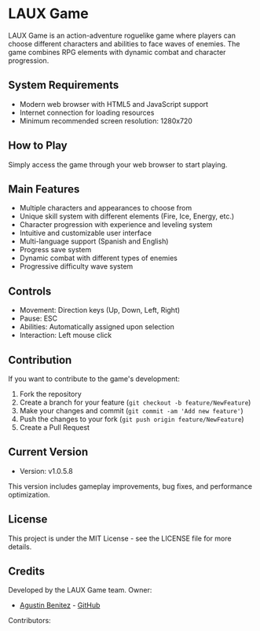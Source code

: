 # LAUX Game

LAUX Game is an action-adventure roguelike game where players can choose different characters and abilities to face waves of enemies. The game combines RPG elements with dynamic combat and character progression.

## System Requirements

- Modern web browser with HTML5 and JavaScript support
- Internet connection for loading resources
- Minimum recommended screen resolution: 1280x720

## How to Play

Simply access the game through your web browser to start playing.

## Main Features

- Multiple characters and appearances to choose from
- Unique skill system with different elements (Fire, Ice, Energy, etc.)
- Character progression with experience and leveling system
- Intuitive and customizable user interface
- Multi-language support (Spanish and English)
- Progress save system
- Dynamic combat with different types of enemies
- Progressive difficulty wave system

## Controls

- Movement: Direction keys (Up, Down, Left, Right)
- Pause: ESC
- Abilities: Automatically assigned upon selection
- Interaction: Left mouse click

## Contribution

If you want to contribute to the game's development:

1. Fork the repository
2. Create a branch for your feature (`git checkout -b feature/NewFeature`)
3. Make your changes and commit (`git commit -am 'Add new feature'`)
4. Push the changes to your fork (`git push origin feature/NewFeature`)
5. Create a Pull Request

## Current Version

- Version: v1.0.5.8

This version includes gameplay improvements, bug fixes, and performance optimization.

## License

This project is under the MIT License - see the LICENSE file for more details.

## Credits

Developed by the LAUX Game team.
Owner:
- [Agustin Benitez](https://agustinbeniteez.github.io) - [GitHub](https://github.com/Agustinbeniteez)

Contributors:
<!-- - [nadie de momento](https://github.com/nadie-de-momento) -->
